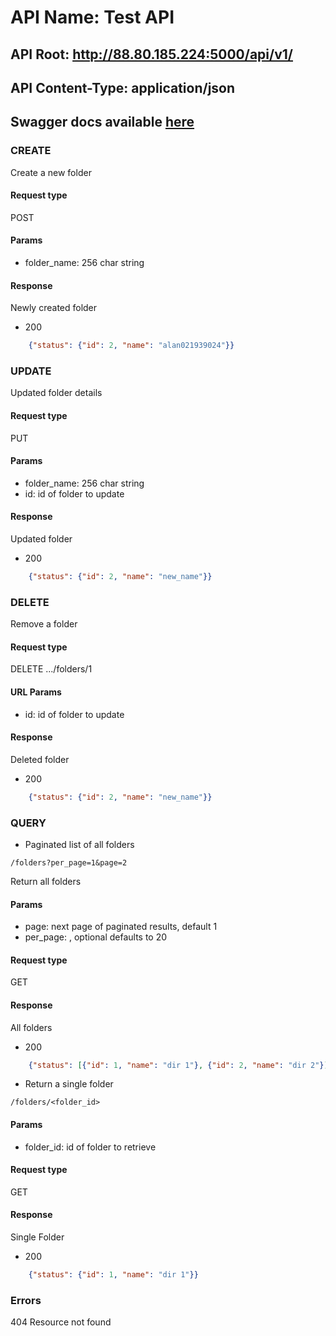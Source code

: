 # API Name: Test API

## API Root: http://88.80.185.224:5000/api/v1/
## API Content-Type: application/json

## Swagger docs available [here](http://88.80.185.224:8080/#/default)

### CREATE 
Create a new folder
#### Request type 
POST
#### Params
 - folder_name: 256 char string
#### Response
Newly created folder
- 200
```json
    {"status": {"id": 2, "name": "alan021939024"}}
```



### UPDATE
Updated folder details
#### Request type 
PUT
#### Params
 - folder_name: 256 char string
 - id: id of folder to update
#### Response
Updated folder
- 200
```json
    {"status": {"id": 2, "name": "new_name"}}
```

### DELETE
Remove a folder
#### Request type 
DELETE
.../folders/1
#### URL Params
 - id: id of folder to update
#### Response
Deleted folder
- 200
```json
    {"status": {"id": 2, "name": "new_name"}}
```

### QUERY

- Paginated list of all folders

```
/folders?per_page=1&page=2
```

Return all folders

#### Params
 - page: next page of paginated results, default 1
 - per_page: , optional defaults to 20
#### Request type 
GET
#### Response
All folders
- 200
```json
    {"status": [{"id": 1, "name": "dir 1"}, {"id": 2, "name": "dir 2"}]}
```

- Return a single folder
```
/folders/<folder_id>
```
#### Params
 - folder_id: id of folder to retrieve
#### Request type 
GET
#### Response
Single Folder
- 200
```json
    {"status": {"id": 1, "name": "dir 1"}}
```


### Errors

404 
Resource not found
